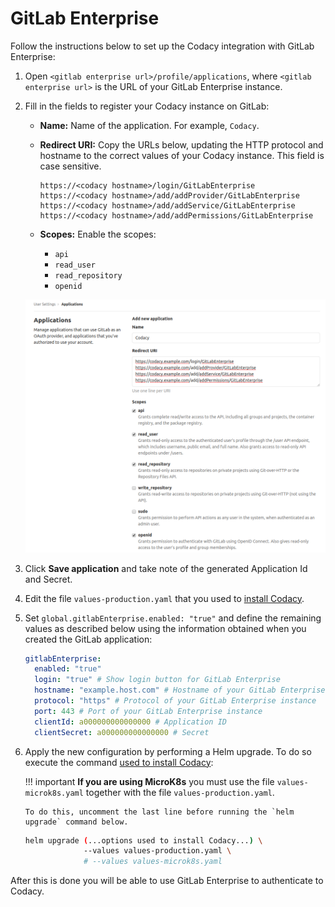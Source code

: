 # GitLab Enterprise

Follow the instructions below to set up the Codacy integration with GitLab Enterprise:

1.  Open `<gitlab enterprise url>/profile/applications`, where `<gitlab enterprise url>` is the URL of your GitLab Enterprise instance.

2.  Fill in the fields to register your Codacy instance on GitLab:

    -   **Name:** Name of the application. For example, `Codacy`.

    -   **Redirect URI:** Copy the URLs below, updating the HTTP protocol and hostname to the correct values of your Codacy instance. This field is case sensitive.

        ```text
        https://<codacy hostname>/login/GitLabEnterprise
        https://<codacy hostname>/add/addProvider/GitLabEnterprise
        https://<codacy hostname>/add/addService/GitLabEnterprise
        https://<codacy hostname>/add/addPermissions/GitLabEnterprise
        ```

    -   **Scopes:** Enable the scopes:
    
        - `api`
        - `read_user`
        - `read_repository`
        - `openid`

    ![GitLab Enterprise application](images/gitlab-enterprise-application.png)

3.  Click **Save application** and take note of the generated Application Id and Secret.

4.  Edit the file `values-production.yaml` that you used to [install Codacy](../../index.md#helm-upgrade).

5.  Set `global.gitlabEnterprise.enabled: "true"` and define the remaining values as described below using the information obtained when you created the GitLab application:

    ```yaml
    gitlabEnterprise:
      enabled: "true"
      login: "true" # Show login button for GitLab Enterprise
      hostname: "example.host.com" # Hostname of your GitLab Enterprise instance
      protocol: "https" # Protocol of your GitLab Enterprise instance
      port: 443 # Port of your GitLab Enterprise instance
      clientId: a000000000000000 # Application ID
      clientSecret: a000000000000000 # Secret
    ```

6.  Apply the new configuration by performing a Helm upgrade. To do so execute the command [used to install Codacy](../../index.md#helm-upgrade):

    !!! important
        **If you are using MicroK8s** you must use the file `values-microk8s.yaml` together with the file `values-production.yaml`.
        
        To do this, uncomment the last line before running the `helm upgrade` command below.

    ```bash
    helm upgrade (...options used to install Codacy...) \
                 --values values-production.yaml \
                 # --values values-microk8s.yaml
    ```

After this is done you will be able to use GitLab Enterprise to authenticate to Codacy.
